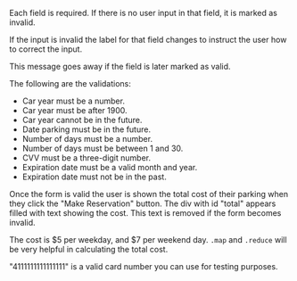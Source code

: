 Each field is required. If there is no user input in that field, it is marked as invalid.

If the input is invalid the label for that field changes to instruct the user how to correct the input.

This message goes away if the field is later marked as valid.

The following are the validations:

* Car year must be a number.
* Car year must be after 1900.
* Car year cannot be in the future.
* Date parking must be in the future.
* Number of days must be a number.
* Number of days must be between 1 and 30.
* CVV must be a three-digit number.
* Expiration date must be a valid month and year.
* Expiration date must not be in the past.

Once the form is valid the user is shown the total cost of their parking when they click the "Make Reservation" button. The div with id "total" appears filled with text showing the cost. This text is removed if the form becomes invalid.

The cost is $5 per weekday, and $7 per weekend day. `.map` and `.reduce` will be very helpful in calculating the total cost.

"4111111111111111" is a valid card number you can use for testing purposes.


